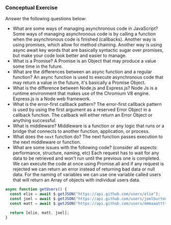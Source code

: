 ### Conceptual Exercise

Answer the following questions below:

- What are some ways of managing asynchronous code in JavaScript?
  Some ways of managing asynchronous code is by calling a function when the asynchronous code is finished (callbacks). Another way is using promises, which allow for method chaining. Another way is using async await key words that are basically syntactic sugar over promises, but make your code look better and easier to manage.
- What is a Promise?
  A Promise is an Object that may produce a value some time in the future.
- What are the differences between an async function and a regular function?
  An async function is used to execute asynchronous code that may return a value in the future, it's basically a Promise Object.
- What is the difference between Node.js and Express.js?
  Node Js is a runtime environment that makes use of the Chromium V8 engine.
  Express.js is a Node web framework.
- What is the error-first callback pattern?
  The error-first callback pattern is used by using the first argument as a reserved Error Object in a callback function. The callback will either return an Error Object or anything successful.
- What is middleware?
  Middleware is a function or any logic that runs or a bridge that connects to another function, application, or process.
- What does the `next` function do?
  The next function passes execution to the next middleware or function.
- What are some issues with the following code? (consider all aspects: performance, structure, naming, etc)
  Each request has to wait for any data to be retrieved and won't run until the previous one is completed. We can execute the code at once using Promise.all and if any request is rejected we can return an error instead of returning bad data or null data. For the naming of variables we can use one variable called users that will return an Array of objects with individual users data.

```js
async function getUsers() {
  const elie = await $.getJSON("https://api.github.com/users/elie");
  const joel = await $.getJSON("https://api.github.com/users/joelburton");
  const matt = await $.getJSON("https://api.github.com/users/mmmaaatttttt");

  return [elie, matt, joel];
}
```
